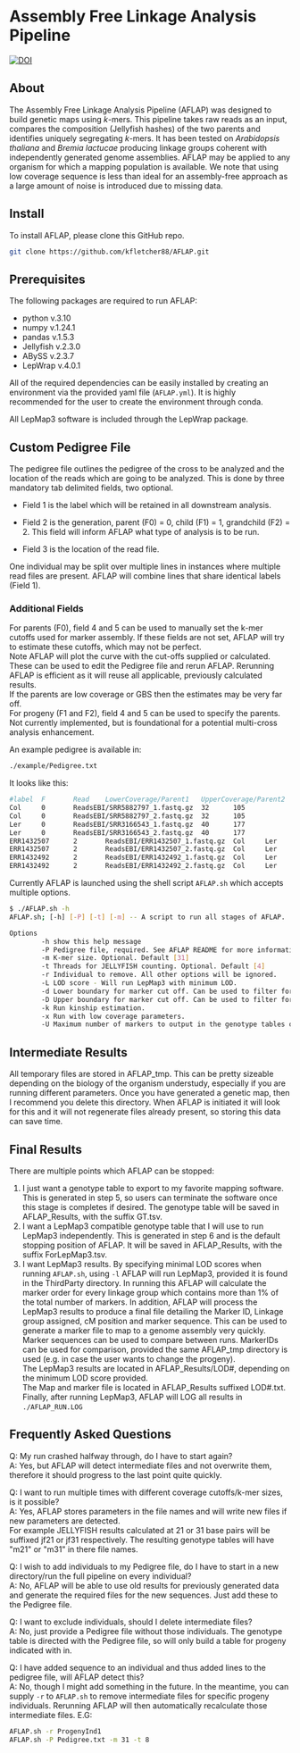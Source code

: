 # Assembly Free Linkage Analysis Pipeline

[![DOI](https://zenodo.org/badge/264294570.svg)](https://zenodo.org/badge/latestdoi/264294570)

## About

The Assembly Free Linkage Analysis Pipeline (AFLAP) was designed to build genetic maps using *k*-mers. This pipeline takes raw reads as an input, compares the composition (Jellyfish hashes) of the two parents and identifies uniquely segregating *k*-mers. It has been tested on *Arabidopsis thaliana* and *Bremia lactucae* producing linkage groups coherent with independently generated genome assemblies. AFLAP may be applied to any organism for which a mapping population is available. We note that using low coverage sequence is less than ideal for an assembly-free approach as a large amount of noise is introduced due to missing data.

## Install

To install AFLAP, please clone this GitHub repo.

```bash
git clone https://github.com/kfletcher88/AFLAP.git
```

## Prerequisites

The following packages are required to run AFLAP:

- python v.3.10
- numpy v.1.24.1
- pandas v.1.5.3
- Jellyfish v.2.3.0
- ABySS v.2.3.7
- LepWrap v.4.0.1

All of the required dependencies can be easily installed by creating an environment via the provided yaml file (`AFLAP.yml`). It is highly recommended for the user to create the environment through conda.

All LepMap3 software is included through the LepWrap package.

## Custom Pedigree File

The pedigree file outlines the pedigree of the cross to be analyzed and the location of the reads which are going to be analyzed. This is done by three mandatory tab delimited fields, two optional.

- Field 1 is the label which will be retained in all downstream analysis.

- Field 2 is the generation, parent (F0) = 0, child (F1) = 1, grandchild (F2) = 2. This field will inform AFLAP what type of analysis is to be run.

- Field 3 is the location of the read file.

One individual may be split over multiple lines in instances where multiple read files are present. AFLAP will combine lines that share identical labels (Field 1).

### Additional Fields

For parents (F0), field 4 and 5 can be used to manually set the k-mer cutoffs used for marker assembly. If these fields are not set, AFLAP will try to estimate these cutoffs, which may not be perfect.\
Note AFLAP will plot the curve with the cut-offs supplied or calculated. These can be used to edit the Pedigree file and rerun AFLAP. Rerunning AFLAP is efficient as it will reuse all applicable, previously calculated results.\
If the parents are low coverage or GBS then the estimates may be very far off.\
For progeny (F1 and F2), field 4 and 5 can be used to specify the parents. Not currently implemented, but is foundational for a potential multi-cross analysis enhancement.

An example pedigree is available in:

```bash
./example/Pedigree.txt
```

It looks like this:

```bash
#label  F       Read    LowerCoverage/Parent1   UpperCoverage/Parent2
Col     0       ReadsEBI/SRR5882797_1.fastq.gz  32      105
Col     0       ReadsEBI/SRR5882797_2.fastq.gz  32      105
Ler     0       ReadsEBI/SRR3166543_1.fastq.gz  40      177
Ler     0       ReadsEBI/SRR3166543_2.fastq.gz  40      177
ERR1432507      2       ReadsEBI/ERR1432507_1.fastq.gz  Col     Ler
ERR1432507      2       ReadsEBI/ERR1432507_2.fastq.gz  Col     Ler
ERR1432492      2       ReadsEBI/ERR1432492_1.fastq.gz  Col     Ler
ERR1432492      2       ReadsEBI/ERR1432492_2.fastq.gz  Col     Ler
```

Currently AFLAP is launched using the shell script `AFLAP.sh` which accepts multiple options.

```bash
$ ./AFLAP.sh -h
AFLAP.sh; [-h] [-P] [-t] [-m] -- A script to run all stages of AFLAP.

Options
        -h show this help message
        -P Pedigree file, required. See AFLAP README for more information.
        -m K-mer size. Optional. Default [31]
        -t Threads for JELLYFISH counting. Optional. Default [4]
        -r Individual to remove. All other options will be ignored.
        -L LOD score - Will run LepMap3 with minimum LOD.
        -d Lower boundary for marker cut off. Can be used to filter for segregation distortion [0.2].
        -D Upper boundary for marker cut off. Can be used to filter for segregation distortion [0.8].
        -k Run kinship estimation.
        -x Run with low coverage parameters.
        -U Maximum number of markers to output in the genotype tables output under ./AFLAP_Results/
```

## Intermediate Results

All temporary files are stored in AFLAP_tmp. This can be pretty sizeable depending on the biology of the organism understudy, especially if you are running different parameters. Once you have generated a genetic map, then I recommend you delete this directory. When AFLAP is initiated it will look for this and it will not regenerate files already present, so storing this data can save time.

## Final Results

There are multiple points which AFLAP can be stopped:

1. I just want a genotype table to export to my favorite mapping software. This is generated in step 5, so users can terminate the software once this stage is completes if desired. The genotype table will be saved in AFLAP_Results, with the suffix GT.tsv.
2. I want a LepMap3 compatible genotype table that I will use to run LepMap3 independently. This is generated in step 6 and is the default stopping position of AFLAP. It will be saved in AFLAP_Results, with the suffix ForLepMap3.tsv.
3. I want LepMap3 results. By specifying minimal LOD scores when running `AFLAP.sh`, using `-l` AFLAP will run LepMap3, provided it is found in the ThirdParty directory. In running this AFLAP will calculate the marker order for every linkage group which contains more than 1% of the total number of markers. In addition, AFLAP will process the LepMap3 results to produce a final file detailing the Marker ID, Linkage group assigned, cM position and marker sequence. This can be used to generate a marker file to map to a genome assembly very quickly. Marker sequences can be used to compare between runs. MarkerIDs can be used for comparison, provided the same AFLAP_tmp directory is used (e.g. in case the user wants to change the progeny).\
The LepMap3 results are located in AFLAP_Results/LOD#, depending on the minimum LOD score provided.\
The Map and marker file is located in AFLAP_Results suffixed LOD#.txt.
Finally, after running LepMap3, AFLAP will LOG all results in `./AFLAP_RUN.LOG`

## Frequently Asked Questions

Q: My run crashed halfway through, do I have to start again?\
A: Yes, but AFLAP will detect intermediate files and not overwrite them, therefore it should progress to the last point quite quickly.

Q: I want to run multiple times with different coverage cutoffs/k-mer sizes, is it possible?\
A: Yes, AFLAP stores parameters in the file names and will write new files if new parameters are detected.\
For example JELLYFISH results calculated at 21 or 31 base pairs will be suffixed jf21 or jf31 respectively. The resulting genotype tables will have "m21" or "m31" in there file names.

Q: I wish to add individuals to my Pedigree file, do I have to start in a new directory/run the full pipeline on every individual?\
A: No, AFLAP will be able to use old results for previously generated data and generate the required files for the new sequences. Just add these to the Pedigree file.

Q: I want to exclude individuals, should I delete intermediate files?\
A: No, just provide a Pedigree file without those individuals. The genotype table is directed with the Pedigree file, so will only build a table for progeny indicated with in.

Q: I have added sequence to an individual and thus added lines to the pedigree file, will AFLAP detect this?\
A: No, though I might add something in the future. In the meantime, you can supply `-r` to `AFLAP.sh` to remove intermediate files for specific progeny individuals. Rerunning AFLAP will then automatically recalculate those intermediate files. E.G:

```bash
AFLAP.sh -r ProgenyInd1
AFLAP.sh -P Pedigree.txt -m 31 -t 8
```
